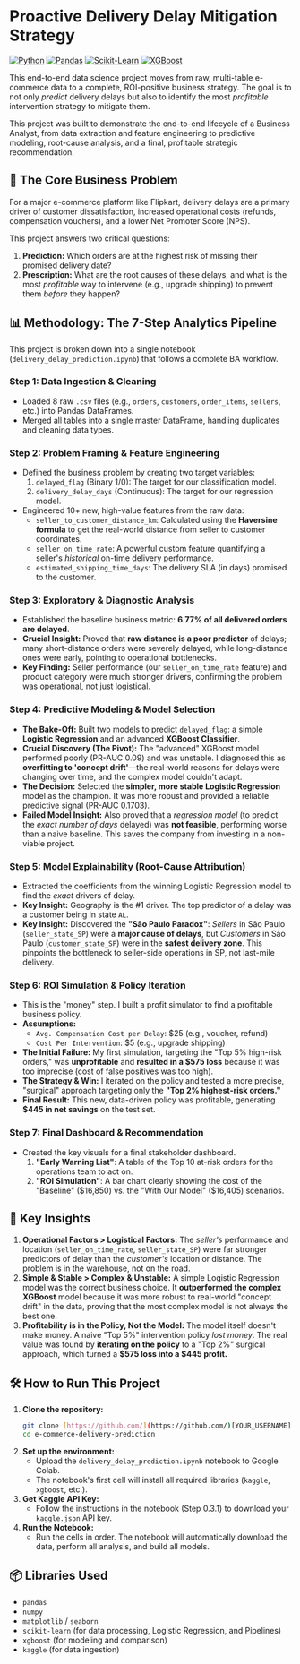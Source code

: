 # Proactive Delivery Delay Mitigation Strategy

[![Python](https://img.shields.io/badge/Python-3.10+-blue.svg)](https://www.python.org/downloads/)
[![Pandas](https://img.shields.io/badge/pandas-2.0-blue.svg)](https://pandas.pydata.org/)
[![Scikit-Learn](https://img.shields.io/badge/scikit--learn-1.3-orange.svg)](https://scikit-learn.org/)
[![XGBoost](https://img.shields.io/badge/XGBoost-1.7-blue.svg)](https://xgboost.ai/)

This end-to-end data science project moves from raw, multi-table e-commerce data to a complete, ROI-positive business strategy. The goal is to not only *predict* delivery delays but also to identify the most *profitable* intervention strategy to mitigate them.

This project was built to demonstrate the end-to-end lifecycle of a Business Analyst, from data extraction and feature engineering to predictive modeling, root-cause analysis, and a final, profitable strategic recommendation.

## 🚀 The Core Business Problem

For a major e-commerce platform like Flipkart, delivery delays are a primary driver of customer dissatisfaction, increased operational costs (refunds, compensation vouchers), and a lower Net Promoter Score (NPS).

This project answers two critical questions:
1.  **Prediction:** Which orders are at the highest risk of missing their promised delivery date?
2.  **Prescription:** What are the root causes of these delays, and what is the most *profitable* way to intervene (e.g., upgrade shipping) to prevent them *before* they happen?

## 📊 Methodology: The 7-Step Analytics Pipeline

This project is broken down into a single notebook (`delivery_delay_prediction.ipynb`) that follows a complete BA workflow.

### Step 1: Data Ingestion & Cleaning
* Loaded 8 raw `.csv` files (e.g., `orders`, `customers`, `order_items`, `sellers`, etc.) into Pandas DataFrames.
* Merged all tables into a single master DataFrame, handling duplicates and cleaning data types.

### Step 2: Problem Framing & Feature Engineering
* Defined the business problem by creating two target variables:
    1.  `delayed_flag` (Binary 1/0): The target for our classification model.
    2.  `delivery_delay_days` (Continuous): The target for our regression model.
* Engineered 10+ new, high-value features from the raw data:
    * `seller_to_customer_distance_km`: Calculated using the **Haversine formula** to get the real-world distance from seller to customer coordinates.
    * `seller_on_time_rate`: A powerful custom feature quantifying a seller's *historical* on-time delivery performance.
    * `estimated_shipping_time_days`: The delivery SLA (in days) promised to the customer.

### Step 3: Exploratory & Diagnostic Analysis
* Established the baseline business metric: **6.77% of all delivered orders are delayed**.
* **Crucial Insight:** Proved that **raw distance is a poor predictor** of delays; many short-distance orders were severely delayed, while long-distance ones were early, pointing to operational bottlenecks.
* **Key Finding:** Seller performance (our `seller_on_time_rate` feature) and product category were much stronger drivers, confirming the problem was operational, not just logistical.

### Step 4: Predictive Modeling & Model Selection
* **The Bake-Off:** Built two models to predict `delayed_flag`: a simple **Logistic Regression** and an advanced **XGBoost Classifier**.
* **Crucial Discovery (The Pivot):** The "advanced" XGBoost model performed poorly (PR-AUC 0.09) and was unstable. I diagnosed this as **overfitting to 'concept drift'**—the real-world reasons for delays were changing over time, and the complex model couldn't adapt.
* **The Decision:** Selected the **simpler, more stable Logistic Regression** model as the champion. It was more robust and provided a reliable predictive signal (PR-AUC 0.1703).
* **Failed Model Insight:** Also proved that a *regression model* (to predict the *exact number of days* delayed) was **not feasible**, performing worse than a naive baseline. This saves the company from investing in a non-viable project.

### Step 5: Model Explainability (Root-Cause Attribution)
* Extracted the coefficients from the winning Logistic Regression model to find the *exact* drivers of delay.
* **Key Insight:** Geography is the #1 driver. The top predictor of a delay was a customer being in state `AL`.
* **Key Insight:** Discovered the **"São Paulo Paradox"**: *Sellers* in São Paulo (`seller_state_SP`) were a **major cause of delays**, but *Customers* in São Paulo (`customer_state_SP`) were in the **safest delivery zone**. This pinpoints the bottleneck to seller-side operations in SP, not last-mile delivery.

### Step 6: ROI Simulation & Policy Iteration
* This is the "money" step. I built a profit simulator to find a profitable business policy.
* **Assumptions:**
    * `Avg. Compensation Cost per Delay`: $25 (e.g., voucher, refund)
    * `Cost Per Intervention`: $5 (e.g., upgrade shipping)
* **The Initial Failure:** My first simulation, targeting the "Top 5% high-risk orders," was **unprofitable** and **resulted in a $575 loss** because it was too imprecise (cost of false positives was too high).
* **The Strategy & Win:** I iterated on the policy and tested a more precise, "surgical" approach targeting only the **"Top 2% highest-risk orders."**
* **Final Result:** This new, data-driven policy was profitable, generating **$445 in net savings** on the test set.

### Step 7: Final Dashboard & Recommendation
* Created the key visuals for a final stakeholder dashboard.
    1.  **"Early Warning List"**: A table of the Top 10 at-risk orders for the operations team to act on.
    2.  **"ROI Simulation"**: A bar chart clearly showing the cost of the "Baseline" ($16,850) vs. the "With Our Model" ($16,405) scenarios.

## 🔑 Key Insights
1.  **Operational Factors > Logistical Factors:** The *seller's* performance and location (`seller_on_time_rate`, `seller_state_SP`) were far stronger predictors of delay than the *customer's* location or distance. The problem is in the warehouse, not on the road.
2.  **Simple & Stable > Complex & Unstable:** A simple Logistic Regression model was the correct business choice. It **outperformed the complex XGBoost** model because it was more robust to real-world "concept drift" in the data, proving that the most complex model is not always the best one.
3.  **Profitability is in the Policy, Not the Model:** The model itself doesn't make money. A naive "Top 5%" intervention policy *lost money*. The real value was found by **iterating on the policy** to a "Top 2%" surgical approach, which turned a **$575 loss into a $445 profit.**

## 🛠️ How to Run This Project
1.  **Clone the repository:**
    ```bash
    git clone [https://github.com/](https://github.com/)[YOUR_USERNAME]/e-commerce-delivery-prediction.git
    cd e-commerce-delivery-prediction
    ```
2.  **Set up the environment:**
    * Upload the `delivery_delay_prediction.ipynb` notebook to Google Colab.
    * The notebook's first cell will install all required libraries (`kaggle`, `xgboost`, etc.).
3.  **Get Kaggle API Key:**
    * Follow the instructions in the notebook (Step 0.3.1) to download your `kaggle.json` API key.
4.  **Run the Notebook:**
    * Run the cells in order. The notebook will automatically download the data, perform all analysis, and build all models.

## 📦 Libraries Used
* `pandas`
* `numpy`
* `matplotlib` / `seaborn`
* `scikit-learn` (for data processing, Logistic Regression, and Pipelines)
* `xgboost` (for modeling and comparison)
* `kaggle` (for data ingestion)
